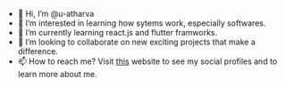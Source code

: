 - 👋 Hi, I’m @u-atharva
- 👀 I’m interested in learning how sytems work, especially softwares.
- 🌱 I’m currently learning react.js and flutter framworks.
- 💞️ I’m looking to collaborate on new exciting projects that make a difference.
- 📫 How to reach me? Visit [this](http://u-atharva.github.io/) website to see my social profiles and to learn more about me.

<!---
atharva-u-01/u-atharva is a ✨ special ✨ repository because its `README.md` (this file) appears on your GitHub profile.
You can click the Preview link to take a look at your changes.
--->
